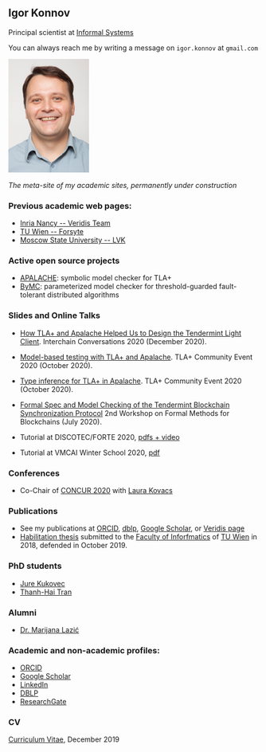 ## Igor Konnov

Principal scientist at [Informal Systems](https://informal.systems)

You can always reach me by writing a message on `igor.konnov` at `gmail.com`

![a photo](/img/igor-konnov17.png)

*The meta-site of my academic sites, permanently under construction*

### Previous academic web pages:

 * [Inria Nancy -- Veridis Team](https://team.inria.fr/veridis/konnov/)
 * [TU Wien -- Forsyte](https://forsyte.at/people/konnov/)
 * [Moscow State University -- LVK](https://lvk.cs.msu.su/~konnov)

### Active open source projects

 * [APALACHE](https://github.com/konnov/apalache): symbolic model checker for TLA+
 * [ByMC](https://github.com/konnov/bymc): parameterized model checker for threshold-guarded fault-tolerant distributed algorithms

### Slides and Online Talks

- [How TLA+ and Apalache Helped Us to Design the Tendermint Light Client](https://www.crowdcast.io/e/interchain-conversations-II/38).
    Interchain Conversations 2020 (December 2020).

- [Model-based testing with TLA+ and Apalache](https://youtu.be/aveoIMphzW8).
  TLA+ Community Event 2020 (October 2020).

- [Type inference for TLA+ in Apalache](https://youtu.be/hnp25hmCMN8).
  TLA+ Community Event 2020 (October 2020).

- [Formal Spec and Model Checking of the Tendermint Blockchain Synchronization Protocol](https://youtu.be/h2Ovc1KWlXM)
  2nd Workshop on Formal Methods for Blockchains (July 2020).

 * Tutorial at DISCOTEC/FORTE 2020,
    [pdfs + video](https://www.discotec.org/2020/tutorials#parameterized-verification-with-byzantine-model-checker)

 * Tutorial at VMCAI Winter School 2020, [pdf](./talks/konnov-vmcai20-school.pdf)

### Conferences

 * Co-Chair of [CONCUR 2020](https://concur2020.forsyte.at/) with
 [Laura Kovacs](https://informatics.tuwien.ac.at/people/laura-kovacs)

### Publications

 * See my publications at [ORCID](https://orcid.org/0000-0001-6629-3377),
    [dblp](https://dblp.org/pers/hd/k/Konnov_0001:Igor),
    [Google Scholar](https://scholar.google.at/citations?user=K6OSiNYAAAAJ&hl=en),
    or [Veridis page](https://team.inria.fr/veridis/konnov/papers/) 
 * [Habilitation thesis](./doc/konnov-habil19.pdf) submitted to
    the [Faculty of Inforfmatics](https://informatics.tuwien.ac.at/)
    of [TU Wien](https://tuwien.at) in 2018,
    defended in October 2019.

### PhD students

 * [Jure Kukovec](https://forsyte.at/people/kukovec/)
 * [Thanh-Hai Tran](https://forsyte.at/people/tran/)

### Alumni

 * [Dr. Marijana Lazić](https://www7.in.tum.de/~lazic/)
 
### Academic and non-academic profiles:

 * [ORCID](https://orcid.org/0000-0001-6629-3377)
 * [Google Scholar](https://scholar.google.at/citations?user=K6OSiNYAAAAJ&hl=en)
 * [LinkedIn](https://www.linkedin.com/in/igor-konnov-7683241/)
 * [DBLP](https://dblp.org/pers/hd/k/Konnov_0001:Igor)
 * [ResearchGate](https://www.researchgate.net/profile/Igor_Konnov2)

### CV

[Curriculum Vitae](/doc/konnov-cv.pdf), December 2019
